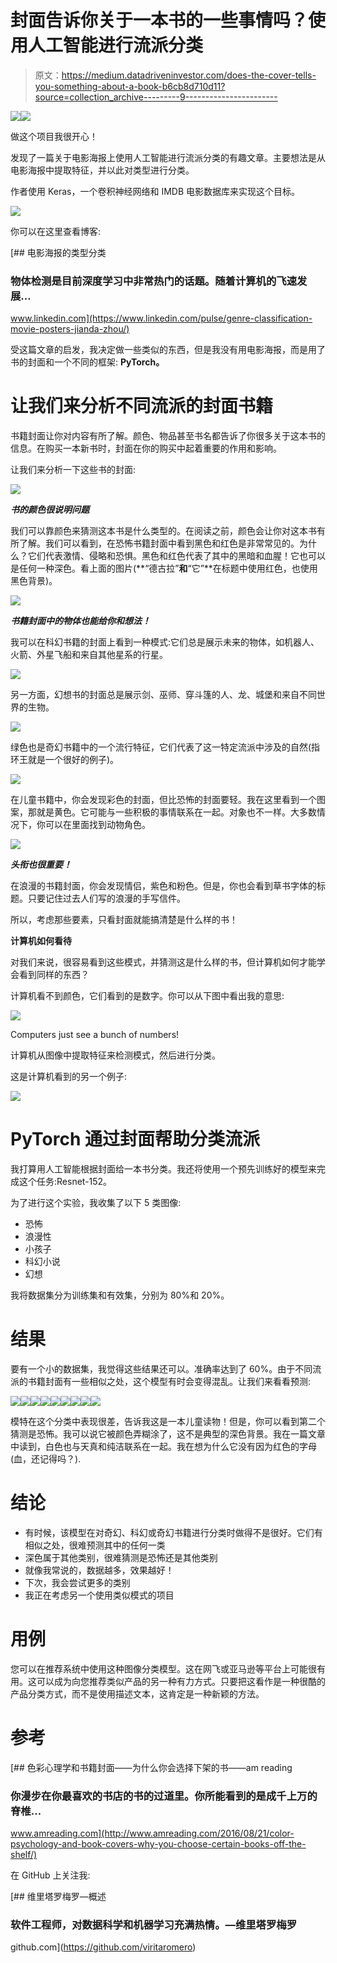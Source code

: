 # 封面告诉你关于一本书的一些事情吗？使用人工智能进行流派分类

> 原文：<https://medium.datadriveninvestor.com/does-the-cover-tells-you-something-about-a-book-b6cb8d710d11?source=collection_archive---------9----------------------->

[![](img/8558d682536a7a5795650ac1e75403de.png)](http://www.track.datadriveninvestor.com/1B9E)![](img/e9694e516e065f4d835772073774c239.png)

做这个项目我很开心！

发现了一篇关于电影海报上使用人工智能进行流派分类的有趣文章。主要想法是从电影海报中提取特征，并以此对类型进行分类。

作者使用 Keras，一个卷积神经网络和 IMDB 电影数据库来实现这个目标。

![](img/1638019e68bfa4c720ec1687d80a9305.png)

你可以在这里查看博客:

[](https://www.linkedin.com/pulse/genre-classification-movie-posters-jianda-zhou/) [## 电影海报的类型分类

### 物体检测是目前深度学习中非常热门的话题。随着计算机的飞速发展…

www.linkedin.com](https://www.linkedin.com/pulse/genre-classification-movie-posters-jianda-zhou/) 

受这篇文章的启发，我决定做一些类似的东西，但是我没有用电影海报，而是用了书的封面和一个不同的框架: **PyTorch。**

# 让我们来分析不同流派的封面书籍

书籍封面让你对内容有所了解。颜色、物品甚至书名都告诉了你很多关于这本书的信息。在购买一本新书时，封面在你的购买中起着重要的作用和影响。

让我们来分析一下这些书的封面:

![](img/294e5efd58c97f03f3369710af2d09a2.png)

***书的颜色很说明问题***

我们可以靠颜色来猜测这本书是什么类型的。在阅读之前，颜色会让你对这本书有所了解。我们可以看到，在恐怖书籍封面中看到黑色和红色是非常常见的。为什么？它们代表激情、侵略和恐惧。黑色和红色代表了其中的黑暗和血腥！它也可以是任何一种深色。看上面的图片(**“德古拉”**和**“它”**在标题中使用红色，也使用黑色背景)。

![](img/d03124efc2e1db26b94a2025d9a9dbb1.png)

***书籍封面中的物体也能给你和想法！***

我可以在科幻书籍的封面上看到一种模式:它们总是展示未来的物体，如机器人、火箭、外星飞船和来自其他星系的行星。

![](img/102e9f4eab904abe61f99a9a7560a400.png)

另一方面，幻想书的封面总是展示剑、巫师、穿斗篷的人、龙、城堡和来自不同世界的生物。

![](img/8e61bbf599e60cd3e93d8edea9f32da4.png)

绿色也是奇幻书籍中的一个流行特征，它们代表了这一特定流派中涉及的自然(指环王就是一个很好的例子)。

![](img/c75ae3ad906a2c655c8cf8826abc4e50.png)

在儿童书籍中，你会发现彩色的封面，但比恐怖的封面要轻。我在这里看到一个图案，那就是黄色。它可能与一些积极的事情联系在一起。对象也不一样。大多数情况下，你可以在里面找到动物角色。

![](img/874311409cb1bbd04569379aa6d2dcb9.png)

***头衔也很重要！***

在浪漫的书籍封面，你会发现情侣，紫色和粉色。但是，你也会看到草书字体的标题。只要记住过去人们写的浪漫的手写信件。

所以，考虑那些要素，只看封面就能搞清楚是什么样的书！

**计算机如何看待**

对我们来说，很容易看到这些模式，并猜测这是什么样的书，但计算机如何才能学会看到同样的东西？

计算机看不到颜色，它们看到的是数字。你可以从下图中看出我的意思:

![](img/885a9dd60ce0cc1acc56aa2f03f12820.png)

Computers just see a bunch of numbers!

计算机从图像中提取特征来检测模式，然后进行分类。

这是计算机看到的另一个例子:

![](img/04e3060fe518af0712d5ff03ad150340.png)

# PyTorch 通过封面帮助分类流派

我打算用人工智能根据封面给一本书分类。我还将使用一个预先训练好的模型来完成这个任务:Resnet-152。

为了进行这个实验，我收集了以下 5 类图像:

*   恐怖
*   浪漫性
*   小孩子
*   科幻小说
*   幻想

我将数据集分为训练集和有效集，分别为 80%和 20%。

# 结果

要有一个小的数据集，我觉得这些结果还可以。准确率达到了 60%。由于不同流派的书籍封面有一些相似之处，这个模型有时会变得混乱。让我们来看看预测:

![](img/cb47f1f887cc259ef6140fcb5b85b425.png)![](img/e6ce44cd2841805379086454d4f5be0b.png)![](img/c12df61fd83d0f9d79ea5a2513b3bf9f.png)![](img/5aeb9eee7cbea3b8188f05f36456a752.png)![](img/c420444d233630243e5cc88574e6dd92.png)![](img/1e858f9c5e1b59d847e221403e1d58bf.png)![](img/1d7ad5094133edc49c4d1e836fc3166e.png)![](img/59eb4518691b60e8c8b03f72b43de981.png)![](img/fba30d1c175e24675474b2e09a70958f.png)

模特在这个分类中表现很差，告诉我这是一本儿童读物！但是，你可以看到第二个猜测是恐怖。我可以说它被颜色弄糊涂了，这不是典型的深色背景。我在一篇文章中读到，白色也与天真和纯洁联系在一起。我在想为什么它没有因为红色的字母(血，还记得吗？).

# 结论

*   有时候，该模型在对奇幻、科幻或奇幻书籍进行分类时做得不是很好。它们有相似之处，很难预测其中的任何一类
*   深色属于其他类别，很难猜测是恐怖还是其他类别
*   就像我常说的，数据越多，效果越好！
*   下次，我会尝试更多的类别
*   我正在考虑另一个使用类似模式的项目

# 用例

您可以在推荐系统中使用这种图像分类模型。这在网飞或亚马逊等平台上可能很有用。这可以成为向您推荐类似产品的另一种有力方式。只要把这看作是一种很酷的产品分类方式，而不是使用描述文本，这肯定是一种新颖的方法。

# 参考

[](http://www.amreading.com/2016/08/21/color-psychology-and-book-covers-why-you-choose-certain-books-off-the-shelf/) [## 色彩心理学和书籍封面——为什么你会选择下架的书——am reading

### 你漫步在你最喜欢的书店的书的过道里。你所能看到的是成千上万的脊椎…

www.amreading.com](http://www.amreading.com/2016/08/21/color-psychology-and-book-covers-why-you-choose-certain-books-off-the-shelf/) 

在 GitHub 上关注我:

[](https://github.com/viritaromero) [## 维里塔罗梅罗—概述

### 软件工程师，对数据科学和机器学习充满热情。—维里塔罗梅罗

github.com](https://github.com/viritaromero)